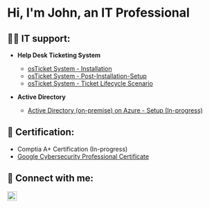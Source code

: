 <h1>Hi, I'm John, an IT Professional<br/></h1>

<h2>👨‍💻 IT support:</h2>

- <b>Help Desk Ticketing System</b>
  - [osTicket System - Installation](https://github.com/HuneyJar/osTicket-Installation)
  - [osTicket System - Post-Installation-Setup](https://github.com/HuneyJar/osTicket-Post-Installation-Setup)
  - [osTicket System - Ticket Lifecycle Scenario](https://github.com/HuneyJar/osTicket-Ticket-Lifecycle)
    
- <b>Active Directory</b>
  - [Active Directory (on-premise) on Azure - Setup (In-progress)](https://github.com/HuneyJar/ActiveDirectory-Setup)
    
<h2> 📘 Certification:</h2>

- Comptia A+ Certification (In-progress)
- [Google Cybersecurity Professional Certificate](https://www.credly.com/badges/93ff18ee-6195-4163-8e74-3c33c88714a4/linked_in_profile)

<h2> 🤳 Connect with me:</h2>

[<img align="left" alt="HuneyJar | LinkedIn" width="22px" src="https://cdn.jsdelivr.net/npm/simple-icons@v3/icons/linkedin.svg" />][linkedin]

[linkedin]: https://linkedin.com/in/johnan9
